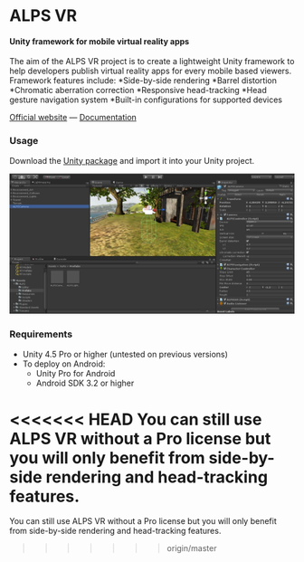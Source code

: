 ALPS VR
========

#### Unity framework for mobile virtual reality apps ####

The aim of the ALPS VR project is to create a lightweight Unity framework to help developers publish virtual reality apps for every mobile based viewers. Framework features include:
*Side-by-side rendering
*Barrel distortion
*Chromatic aberration correction
*Responsive head-tracking
*Head gesture navigation system
*Built-in configurations for supported devices

[Official website](http://alpsvr.com) — [Documentation](http://alpsvr.com/docs/)


### Usage ###

Download the [Unity package](http://alpsvr.com) and import it into your Unity project.

![alt tag](/Screenshots/ALPSVR_Preview.JPG)

### Requirements ###
* Unity 4.5 Pro or higher (untested on previous versions)
* To deploy on Android:
  * Unity Pro for Android
  * Android SDK 3.2 or higher

<<<<<<< HEAD
You can still use ALPS VR without a Pro license but you will only benefit from side-by-side rendering and head-tracking features.
=======
You can still use ALPS VR without a Pro license but you will only benefit from side-by-side rendering and head-tracking features.
>>>>>>> origin/master
